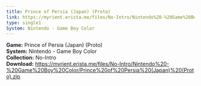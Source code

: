```yaml
---
title: Prince of Persia (Japan) (Proto)
link: https://myrient.erista.me/files/No-Intro/Nintendo%20-%20Game%20Boy%20Color/Prince%20of%20Persia%20(Japan)%20(Proto).zip
type: single1
System: Nintendo - Game Boy Color
---
```

<b>Game:</b> Prince of Persia (Japan) (Proto)<br>
<b>System:</b> Nintendo - Game Boy Color<br>
<b>Collection:</b> No-Intro<br>
<b>Download:</b> https://myrient.erista.me/files/No-Intro/Nintendo%20-%20Game%20Boy%20Color/Prince%20of%20Persia%20(Japan)%20(Proto).zip